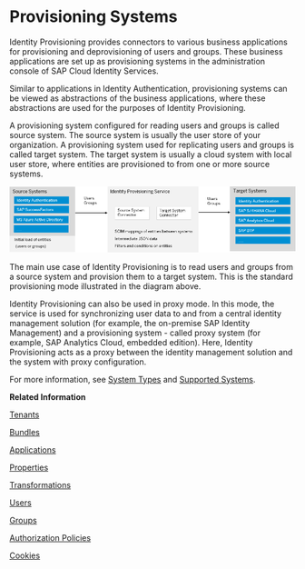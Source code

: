 <!-- loio15da6af8e8f646828158ac854910aadc -->

# Provisioning Systems

Identity Provisioning provides connectors to various business applications for provisioning and deprovisioning of users and groups. These business applications are set up as provisioning systems in the administration console of SAP Cloud Identity Services.

Similar to applications in Identity Authentication, provisioning systems can be viewed as abstractions of the business applications, where these abstractions are used for the purposes of Identity Provisioning.

A provisioning system configured for reading users and groups is called source system. The source system is usually the user store of your organization. A provisioning system used for replicating users and groups is called target system. The target system is usually a cloud system with local user store, where entities are provisioned to from one or more source systems.

![](images/IPS_Source_and_Target_Systems_841d159.png)

The main use case of Identity Provisioning is to read users and groups from a source system and provision them to a target system. This is the standard provisioning mode illustrated in the diagram above.

Identity Provisioning can also be used in proxy mode. In this mode, the service is used for synchronizing user data to and from a central identity management solution \(for example, the on-premise SAP Identity Management\) and a provisioning system - called proxy system \(for example, SAP Analytics Cloud, embedded edition\). Here, Identity Provisioning acts as a proxy between the identity management solution and the system with proxy configuration.

For more information, see [System Types](https://help.sap.com/docs/identity-provisioning/identity-provisioning/system-types?version=Cloud) and [Supported Systems](https://help.sap.com/docs/identity-provisioning/identity-provisioning/supported-systems?version=Cloud).

**Related Information**  


[Tenants](tenants-93160eb.md "A tenant refers to your (customer-specific) instance of SAP Cloud Identity Services. It's delivered to you as part of a bundle with an SAP cloud solution or as part of a self-service request in SAP BTP cockpit.")

[Bundles](bundles-25b65a4.md "A bundle is a group of preconfigured products and services which are sold together.")

[Applications](applications-404a11c.md "An application is associated with a consumer of Identity Authentication as an identity provider. This consumer could be for example an SAP cloud solution, a third-party application, SAP BTP subaccount, or the SAP Cloud Identity Services administration console.")

[Properties](properties-e92c1aa.md "Properties hold the configuration of a provisioning system.")

[Transformations](transformations-81f5204.md "Transformations help you transform user and group attributes from the data model of the source system to the data model of the target system.")

[Users](users-70e95d1.md "Users in SAP Cloud Identity Services fall into two categories: administrators and end users.")

[Groups](groups-d93be69.md "SAP Cloud Identity Services offers groups to organize users based on common characteristics, authorization, or application. Use them to efficiently manage user access and permissions within your organization's SAP Cloud Identity Services environment.")

[Authorization Policies](authorization-policies-01ddefa.md "Authorization Management enables you to refine authorization policies that give access to resources in enabled SAP BTP-based business applications. Restrict policies based on the values of user or business object attributes. Assign policies to users with the group management capabilities of the identity directory.")

[Cookies](cookies-e60fd04.md "")

